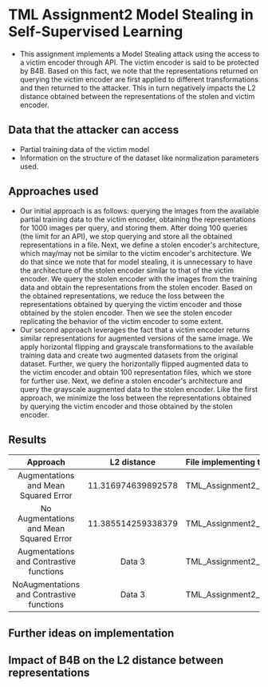 # TML Assignment2 Model Stealing in Self-Supervised Learning

- This assignment implements a Model Stealing attack using the access to a victim encoder through API. The victim encoder is said to be protected by B4B. Based on this fact, we note that the representations returned  on querying the victim encoder are first applied to different transformations and then returned to the attacker. This in turn negatively impacts the L2 distance obtained between the representations of the stolen and victim encoder.

## Data that the attacker can access
- Partial training data of the victim model
- Information on the structure of the dataset like normalization parameters used.

## Approaches used
 - Our initial approach is as follows: querying the images from the available partial training data to the victim encoder, obtaining the representations for 1000 images per query, and storing them. After doing 100 queries (the limit for an API), we stop querying and store all the obtained representations in a file. Next, we define a stolen encoder's architecture, which may/may not be similar to the victim encoder's architecture. We do that since we note that for model stealing, it is unnecessary to have the architecture of the stolen encoder similar to that of the victim encoder. We query the stolen encoder with the images from the training data and obtain the representations from the stolen encoder. Based on the obtained representations, we reduce the loss between the representations obtained by querying the victim encoder and those obtained by the stolen encoder. Then we see the stolen encoder replicating the behavior of the victim encoder to some extent.
 - Our second approach leverages the fact that a victim encoder returns similar representations for augmented versions of the same image. We apply horizontal flipping and grayscale transformations to the available training data and create two augmented datasets from the original dataset. Further, we query the horizontally flipped augmented data to the victim encoder and obtain 100 representation files, which we store for further use. Next, we define a stolen encoder's architecture and query the grayscale augmented data to the stolen encoder. Like the first approach, we minimize the loss between the representations obtained by querying the victim encoder and those obtained by the stolen encoder.

## Results
| Approach                                  | L2 distance          |File implementing the approach  | 
|:-----------------------------------------:|:--------------------:|:-------------------------------|
| Augmentations and Mean Squared Error      | 11.316974639892578   | TML_Assignment2_Approach1.ipynb|
| No Augmentations and Mean Squared Error   | 11.385514259338379   | TML_Assignment2_Approach2.ipynb|
| Augmentations and Contrastive functions   | Data 3               | TML_Assignment2_Approach3.ipynb|
| NoAugmentations and Contrastive functions | Data 3               | TML_Assignment2_Approach4.ipynb|

## Further ideas on implementation

## Impact of B4B on the L2 distance between representations
